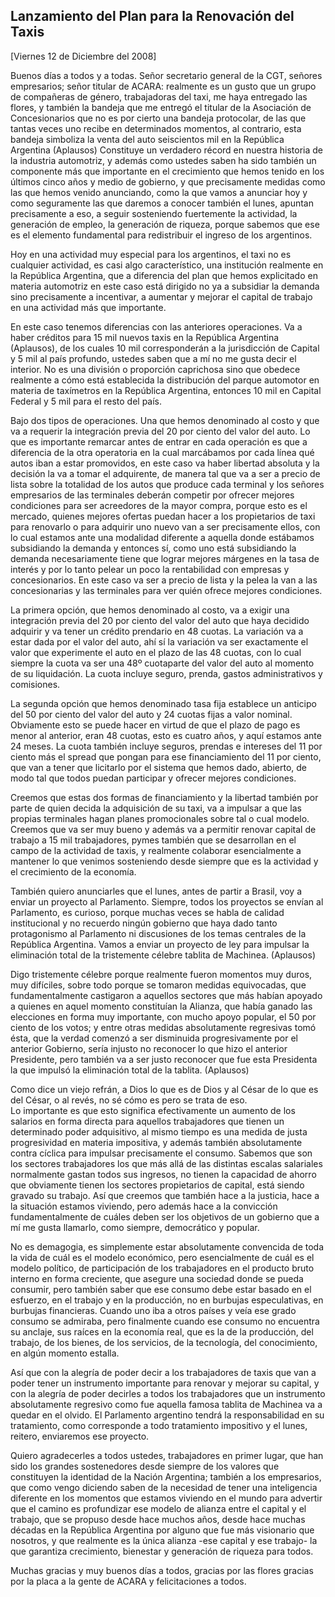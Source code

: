 Lanzamiento del Plan para la Renovación del Taxis
-------------------------------------------------

[Viernes 12 de Diciembre del 2008]

Buenos días a todos y a todas. Señor secretario general de la CGT,
señores empresarios; señor titular de ACARA: realmente es un gusto que
un grupo de compañeras de género, trabajadoras del taxi, me haya
entregado las flores, y también la bandeja que me entregó el titular de
la Asociación de Concesionarios que no es por cierto una bandeja
protocolar, de las que tantas veces uno recibe en determinados momentos,
al contrario, esta bandeja simboliza la venta del auto seiscientos mil
en la República Argentina (Aplausos) Constituye un verdadero récord en
nuestra historia de la industria automotriz, y además como ustedes saben
ha sido también un componente más que importante en el crecimiento que
hemos tenido en los últimos cinco años y medio de gobierno, y que
precisamente medidas como las que hemos venido anunciando, como la que
vamos a anunciar hoy y como seguramente las que daremos a conocer
también el lunes, apuntan precisamente a eso, a seguir sosteniendo
fuertemente la actividad, la generación de empleo, la generación de
riqueza, porque sabemos que ese es el elemento fundamental para
redistribuir el ingreso de los argentinos.

Hoy en una actividad muy especial para los argentinos, el taxi no es
cualquier actividad, es casi algo característico, una institución
realmente en la República Argentina, que a diferencia del plan que hemos
explicitado en materia automotriz en este caso está dirigido no ya a
subsidiar la demanda sino precisamente a incentivar, a aumentar y
mejorar el capital de trabajo en una actividad más que importante.

En este caso tenemos diferencias con las anteriores operaciones. Va a
haber créditos para 15 mil nuevos taxis en la República Argentina
(Aplausos), de los cuales 10 mil corresponderán a la jurisdicción de
Capital y 5 mil al país profundo, ustedes saben que a mí no me gusta
decir el interior. No es una división o proporción caprichosa sino que
obedece realmente a cómo está establecida la distribución del parque
automotor en materia de taxímetros en la República Argentina, entonces
10 mil en Capital Federal y 5 mil para el resto del país.

Bajo dos tipos de operaciones. Una que hemos denominado al costo y que
va a requerir la integración previa del 20 por ciento del valor del
auto. Lo que es importante remarcar antes de entrar en cada operación es
que a diferencia de la otra operatoria en la cual marcábamos por cada
línea qué autos iban a estar promovidos, en este caso va haber libertad
absoluta y la decisión la va a tomar el adquirente, de manera tal que va
a ser a precio de lista sobre la totalidad de los autos que produce cada
terminal y los señores empresarios de las terminales deberán competir
por ofrecer mejores condiciones para ser acreedores de la mayor compra,
porque esto es el mercado, quienes mejores ofertas puedan hacer a los
propietarios de taxi para renovarlo o para adquirir uno nuevo van a ser
precisamente ellos, con lo cual estamos ante una modalidad diferente a
aquella donde estábamos subsidiando la demanda y entonces sí, como uno
está subsidiando la demanda necesariamente tiene que lograr mejores
márgenes en la tasa de interés y por lo tanto pelear un poco la
rentabilidad con empresas y concesionarios. En este caso va ser a precio
de lista y la pelea la van a las concesionarias y las terminales para
ver quién ofrece mejores condiciones.

La primera opción, que hemos denominado al costo, va a exigir una
integración previa del 20 por ciento del valor del auto que haya
decidido adquirir y va tener un crédito prendario en 48 cuotas. La
variación va a estar dada por el valor del auto, ahí sí la variación va
ser exactamente el valor que experimente el auto en el plazo de las 48
cuotas, con lo cual siempre la cuota va ser una 48º cuotaparte del valor
del auto al momento de su liquidación. La cuota incluye seguro, prenda,
gastos administrativos y comisiones.

La segunda opción que hemos denominado tasa fija establece un anticipo
del 50 por ciento del valor del auto y 24 cuotas fijas a valor nominal.
Obviamente esto se puede hacer en virtud de que el plazo de pago es
menor al anterior, eran 48 cuotas, esto es cuatro años, y aquí estamos
ante 24 meses. La cuota también incluye seguros, prendas e intereses del
11 por ciento más el spread que pongan para ese financiamiento del 11
por ciento, que van a tener que licitarlo por el sistema que hemos dado,
abierto, de modo tal que todos puedan participar y ofrecer mejores
condiciones.

Creemos que estas dos formas de financiamiento y la libertad también por
parte de quien decida la adquisición de su taxi, va a impulsar a que las
propias terminales hagan planes promocionales sobre tal o cual modelo.
Creemos que va ser muy bueno y además va a permitir renovar capital de
trabajo a 15 mil trabajadores, pymes también que se desarrollan en el
campo de la actividad de taxis, y realmente colaborar esencialmente a
mantener lo que venimos sosteniendo desde siempre que es la actividad y
el crecimiento de la economía.

También quiero anunciarles que el lunes, antes de partir a Brasil, voy a
enviar un proyecto al Parlamento. Siempre, todos los proyectos se envían
al Parlamento, es curioso, porque muchas veces se habla de calidad
institucional y no recuerdo ningún gobierno que haya dado tanto
protagonismo al Parlamento ni discusiones de los temas centrales de la
República Argentina. Vamos a enviar un proyecto de ley para impulsar la
eliminación total de la tristemente célebre tablita de Machinea.
(Aplausos)

Digo tristemente célebre porque realmente fueron momentos muy duros, muy
difíciles, sobre todo porque se tomaron medidas equivocadas, que
fundamentalmente castigaron a aquellos sectores que más habían apoyado a
quienes en aquel momento constituían la Alianza, que había ganado las
elecciones en forma muy importante, con mucho apoyo popular, el 50 por
ciento de los votos; y entre otras medidas absolutamente regresivas tomó
ésta, que la verdad comenzó a ser disminuida progresivamente por el
anterior Gobierno, sería injusto no reconocer lo que hizo el anterior
Presidente, pero también va a ser justo reconocer que fue esta
Presidenta la que impulsó la eliminación total de la tablita. (Aplausos)

Como dice un viejo refrán, a Dios lo que es de Dios y al César de lo que
es del César, o al revés, no sé cómo es pero se trata de eso.\
 Lo importante es que esto significa efectivamente un aumento de los
salarios en forma directa para aquellos trabajadores que tienen un
determinado poder adquisitivo, al mismo tiempo es una medida de justa
progresividad en materia impositiva, y además también absolutamente
contra cíclica para impulsar precisamente el consumo. Sabemos que son
los sectores trabajadores los que más allá de las distintas escalas
salariales normalmente gastan todos sus ingresos, no tienen la capacidad
de ahorro que obviamente tienen los sectores propietarios de capital,
está siendo gravado su trabajo. Así que creemos que también hace a la
justicia, hace a la situación estamos viviendo, pero además hace a la
convicción fundamentalmente de cuáles deben ser los objetivos de un
gobierno que a mí me gusta llamarlo, como siempre, democrático y
popular.

No es demagogia, es simplemente estar absolutamente convencida de toda
la vida de cuál es el modelo económico, pero esencialmente de cuál es el
modelo político, de participación de los trabajadores en el producto
bruto interno en forma creciente, que asegure una sociedad donde se
pueda consumir, pero también saber que ese consumo debe estar basado en
el esfuerzo, en el trabajo y en la producción, no en burbujas
especulativas, en burbujas financieras. Cuando uno iba a otros países y
veía ese grado consumo se admiraba, pero finalmente cuando ese consumo
no encuentra su anclaje, sus raíces en la economía real, que es la de la
producción, del trabajo, de los bienes, de los servicios, de la
tecnología, del conocimiento, en algún momento estalla.

Así que con la alegría de poder decir a los trabajadores de taxis que
van a poder tener un instrumento importante para renovar y mejorar su
capital, y con la alegría de poder decirles a todos los trabajadores que
un instrumento absolutamente regresivo como fue aquella famosa tablita
de Machinea va a quedar en el olvido. El Parlamento argentino tendrá la
responsabilidad en su tratamiento, como corresponde a todo tratamiento
impositivo y el lunes, reitero, enviaremos ese proyecto.

Quiero agradecerles a todos ustedes, trabajadores en primer lugar, que
han sido los grandes sostenedores desde siempre de los valores que
constituyen la identidad de la Nación Argentina; también a los
empresarios, que como vengo diciendo saben de la necesidad de tener una
inteligencia diferente en los momentos que estamos viviendo en el mundo
para advertir que el camino es profundizar ese modelo de alianza entre
el capital y el trabajo, que se propuso desde hace muchos años, desde
hace muchas décadas en la República Argentina por alguno que fue más
visionario que nosotros, y que realmente es la única alianza -ese
capital y ese trabajo- la que garantiza crecimiento, bienestar y
generación de riqueza para todos.

Muchas gracias y muy buenos días a todos, gracias por las flores gracias
por la placa a la gente de ACARA y felicitaciones a todos.

 

 
